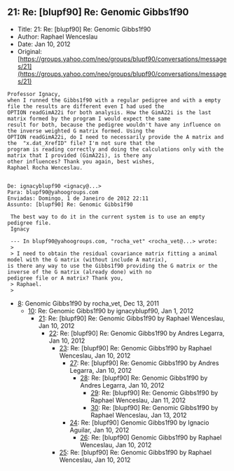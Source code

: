 ## 21: Re: [blupf90] Re: Genomic Gibbs1f90

- Title: 21: Re: [blupf90] Re: Genomic Gibbs1f90
- Author: Raphael Wenceslau
- Date: Jan 10, 2012
- Original: [https://groups.yahoo.com/neo/groups/blupf90/conversations/messages/21](https://groups.yahoo.com/neo/groups/blupf90/conversations/messages/21)

```
Professor Ignacy,
when I runned the Gibbs1f90 with a regular pedigree and with a empty file the results are different even I had used the
OPTION readGimA22i for both analysis. How the GimA22i is the last matrix formed by the program I would expect the same
result for both, because the pedigree wouldn't have any influence on the inverse weighted G matrix formed. Using the
OPTION readGimA22i, do I need to necessarily provide the A matrix and the  "x.dat_XrefID" file? I'm not sure that the
program is reading correctly and doing the calculations only with the matrix that I provided (GimA22i), is there any
other influences? Thank you again, best wishes,
Raphael Rocha Wenceslau.  


De: ignacyblupf90 <ignacy@...>
Para: blupf90@yahoogroups.com 
Enviadas: Domingo, 1 de Janeiro de 2012 22:11
Assunto: [blupf90] Re: Genomic Gibbs1f90
 
 The best way to do it in the current system is to use an empty pedigree file.
 Ignacy

 --- In blupf90@yahoogroups.com, "rocha_vet" <rocha_vet@...> wrote:
 >
 > I need to obtain the residual covariance matrix fitting a animal model with the G matrix (without include A matrix),
is there any way to use the Gibbs1f90 providing the G matrix or the inverse of the G matrix (already done) with no
pedigree file or A matrix? Thank you,
 > Raphael.
 >

```

- [8](0008.md): Genomic Gibbs1f90 by rocha_vet, Dec 13, 2011
    - [10](0010.md): Re: Genomic Gibbs1f90 by ignacyblupf90, Jan 1, 2012
        - [21](0021.md): Re: [blupf90] Re: Genomic Gibbs1f90 by Raphael Wenceslau, Jan 10, 2012
            - [22](0022.md): Re: [blupf90] Re: Genomic Gibbs1f90 by Andres Legarra, Jan 10, 2012
                - [23](0023.md): Re: [blupf90] Re: Genomic Gibbs1f90 by Raphael Wenceslau, Jan 10, 2012
                    - [27](0027.md): Re: [blupf90] Re: Genomic Gibbs1f90 by Andres Legarra, Jan 10, 2012
                        - [28](0028.md): Re: [blupf90] Re: Genomic Gibbs1f90 by Andres Legarra, Jan 10, 2012
                            - [29](0029.md): Re: [blupf90] Re: Genomic Gibbs1f90 by Raphael Wenceslau, Jan 11, 2012
                            - [30](0030.md): Re: [blupf90] Re: Genomic Gibbs1f90 by Raphael Wenceslau, Jan 13, 2012
                    - [24](0024.md): Re: [blupf90] Genomic Gibbs1f90 by Ignacio Aguilar, Jan 10, 2012
                        - [26](0026.md): Re: [blupf90] Genomic Gibbs1f90 by Raphael Wenceslau, Jan 10, 2012
                - [25](0025.md): Re: [blupf90] Re: Genomic Gibbs1f90 by Raphael Wenceslau, Jan 10, 2012

